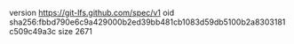 version https://git-lfs.github.com/spec/v1
oid sha256:fbbd790e6c9a429000b2ed39bb481cb1083d59db5100b2a8303181c509c49a3c
size 2671
